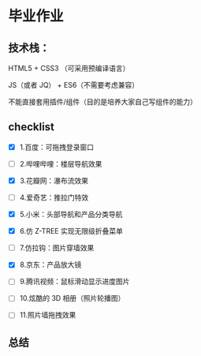 # 毕业作业

## 技术栈：

HTML5 + CSS3 （可采用预编译语言）

JS（或者 JQ） + ES6（不需要考虑兼容）

不能直接套用插件/组件（目的是培养大家自己写组件的能力）

## checklist

- [x] 1.百度：可拖拽登录窗口

- [ ] 2.哔哩哔哩：楼层导航效果

- [x] 3.花瓣网：瀑布流效果

- [ ] 4.爱奇艺：推拉门特效

- [x] 5.小米：头部导航和产品分类导航

- [x] 6.仿 Z-TREE 实现无限级折叠菜单

- [ ] 7.仿拉钩：图片穿墙效果

- [x] 8.京东：产品放大镜

- [ ] 9.腾讯视频：鼠标滑动显示进度图片

- [ ] 10.炫酷的 3D 相册（照片轮播图）

- [ ] 11.照片墙拖拽效果

## 总结
